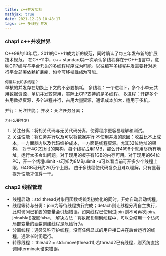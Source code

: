 ```yaml
---
title: c++并发实战
mathjax: true
date: 2021-12-28 10:48:17
tags: c++ 多线程 并发
---
```


### chap1 c++并发世界
C++98的13年后，2011的C++11成为新的规范，同时确认了每三年发布新的扩展技术规范。
在C++11中，c++ standard第一次承认多线程存在于C++语言中，意味CPP编写与平台无关的多线程程序成为可能。以往编写多线程并发需要针对运行平台部署依赖扩展库，如今可移植性成为可能。

`何谓并发和多线程？`  
单核的并发存在切换上下文的不必要损耗。
多线程：一个进程下，多个小单元共用数据资源，单机并发较常用，实际上CPP支持的是多线程。
多进程：开辟多个共用数据资源，多个进程并行，占用大量资源，通讯成本加大，适用于多机。

并行：关注性能； 并发：关注任务分离；

`为什么要并发?`  
1. 关注分离：将相关代码与无关代码分离，使得程序更容易理解和测试。
2. 关注性能：将任务并行以及可以将数据并行
不使用并发的原因：收益比不上成本，一方面脑力以及代码维护成本，一方面是线程资源。尤其32位地址的架构，
对于4G(32bit)的架构，每个线程占用1MB，那么开4096个就用尽所有地址，运行太多会出问题。对于现用的板子有1GB的内存可用。对于现用的64位PC，开一个线程ulimit -s可知为8MB;ulimit -u可以看当前可开多少个线程上限，64GB可开约26万个上限。
由于多线程使代码复杂且难以理解，只有显著提升性能才值得一干。

### chap2 线程管理
- 线程启动：std::thread对象用函数或者类初始化的同时，开始自动启动线程。
- 线程等待与分离：join为等待线程执行完成；detach则让线程分离自主执行，此时访问已销毁的变量会引起错误。如果线程已使用过join,则不可再次join。joinable()返回false。
解决方法：将数据复制到线程中，可以总结用一个访问局部变量的函数创建线程是危险行为。
- 分离线程：通常又称守护线程，没有任何显式的用户接口并在后台运行的线程，通常长时间运行。
- 转移线程： thread2 = std::move(thread1);若thread2已有线程，则系统直接调用terminate结束错误。

